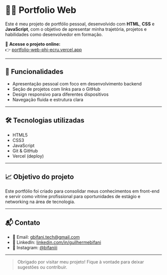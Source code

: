 # 🧑‍💻 Portfolio Web

Este é meu projeto de portfólio pessoal, desenvolvido com **HTML**, **CSS** e **JavaScript**, com o objetivo de apresentar minha trajetória, projetos e habilidades como desenvolvedor em formação.

🔗 **Acesse o projeto online:**  
👉 [portfolio-web-phi-ecru.vercel.app](https://portfolio-web-phi-ecru.vercel.app/)

---

## 📌 Funcionalidades

- Apresentação pessoal com foco em desenvolvimento backend
- Seção de projetos com links para o GitHub
- Design responsivo para diferentes dispositivos
- Navegação fluida e estrutura clara

---

## 🛠️ Tecnologias utilizadas

- HTML5  
- CSS3  
- JavaScript  
- Git & GitHub  
- Vercel (deploy)

---

## 📈 Objetivo do projeto

Este portfólio foi criado para consolidar meus conhecimentos em front-end e servir como vitrine profissional para oportunidades de estágio e networking na área de tecnologia.

---

## 📬 Contato

- 📧 Email: [gbifani.tech@gmail.com](mailto:gbifani.tech@gmail.com)  
- 💼 LinkedIn: [linkedin.com/in/guilhermebifani](https://www.linkedin.com/in/guilhermebifani)  
- 📸 Instagram: [@bifaniii](https://www.instagram.com/bifaniii)

---

> Obrigado por visitar meu projeto! Fique à vontade para deixar sugestões ou contribuir.
